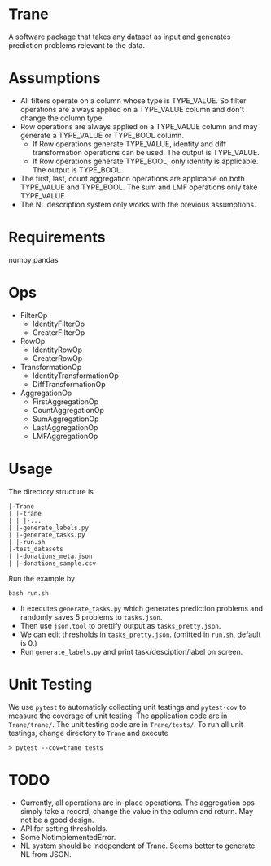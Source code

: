 # Trane
A software package that takes any dataset as input and generates prediction problems relevant to the data. 

# Assumptions
- All filters operate on a column whose type is TYPE\_VALUE. So filter operations are always applied on a TYPE\_VALUE column and don't change the column type.
- Row operations are always applied on a TYPE\_VALUE column and may generate a TYPE\_VALUE or TYPE\_BOOL column.
  - If Row operations generate TYPE\_VALUE, identity and diff transformation operations can be used. The output is TYPE\_VALUE.
  - If Row operations generate TYPE\_BOOL, only identity is applicable. The output is TYPE\_BOOL.
- The first, last, count aggregation operations are applicable on both TYPE\_VALUE and TYPE\_BOOL. The sum and LMF operations only take TYPE_VALUE.
- The NL description system only works with the previous assumptions.

# Requirements
numpy
pandas

# Ops
- FilterOp
    - IdentityFilterOp
    - GreaterFilterOp
- RowOp
    - IdentityRowOp
    - GreaterRowOp
- TransformationOp
    - IdentityTransformationOp
    - DiffTransformationOp
- AggregationOp
    - FirstAggregationOp
    - CountAggregationOp
    - SumAggregationOp
    - LastAggregationOp
    - LMFAggregationOp

# Usage
The directory structure is

```
|-Trane
| |-trane
| | |-...
| |-generate_labels.py
| |-generate_tasks.py
| |-run.sh
|-test_datasets
| |-donations_meta.json
| |-donations_sample.csv
```
Run the example by

```
bash run.sh
```
- It executes `generate_tasks.py` which generates prediction problems and randomly saves 5 problems to `tasks.json`.
- Then use `json.tool` to prettify output as `tasks_pretty.json`.
- We can edit thresholds in `tasks_pretty.json`. (omitted in `run.sh`, default is 0.)
- Run `generate_labels.py` and print task/desciption/label on screen.

# Unit Testing
We use `pytest` to automaticly collecting unit testings and `pytest-cov` to measure the coverage of unit testing. The application code are in `Trane/trane/`. The unit testing code are in `Trane/tests/`. To run all unit testings, change directory to `Trane` and execute

```
> pytest --cov=trane tests
```

# TODO
- Currently, all operations are in-place operations. The aggregation ops simply take a record, change the value in the column and return. May not be a good design.
- API for setting thresholds. 
- Some NotImplementedError.
- NL system should be independent of Trane. Seems better to generate NL from JSON.
